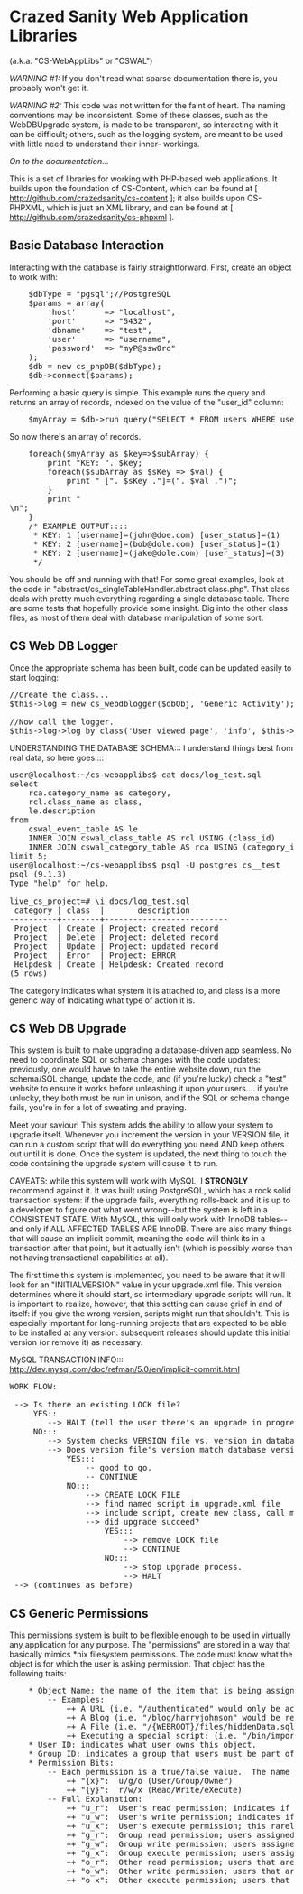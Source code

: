 Crazed Sanity Web Application Libraries 
========

(a.k.a. "CS-WebAppLibs" or "CSWAL")

_WARNING #1:_ If you don't read what sparse documentation there is, you probably won't 
get it.

_WARNING #2:_ This code was not written for the faint of heart. The naming conventions 
may be inconsistent. Some of these classes, such as the WebDBUpgrade system, is made 
to be transparent, so interacting with it can be difficult; others, such as the 
logging system, are meant to be used with little need to understand their inner-
workings. 

*On to the documentation...*

This is a set of libraries for working with PHP-based web applications.  It 
builds upon the foundation of CS-Content, which can be found at 
[ http://github.com/crazedsanity/cs-content ]; it also builds upon CS-PHPXML, 
which is just an XML library, and can be found at 
[ http://github.com/crazedsanity/cs-phpxml ].

Basic Database Interaction
--------

Interacting with the database is fairly straightforward.  First, create an 
object to work with:

<pre>
	$dbType = "pgsql";//PostgreSQL
	$params = array(
		'host'		=> "localhost",
		'port'		=> "5432",
		'dbname'	=> "test",
		'user'		=> "username",
		'password'	=> "myP@ssw0rd"
	);
	$db = new cs_phpDB($dbType);
	$db->connect($params);
</pre>

Performing a basic query is simple.  This example runs the query and returns an 
array of records, indexed on the value of the "user_id" column:

<pre>
	$myArray = $db->run_query("SELECT * FROM users WHERE user_status <> 0", "user_id");
</pre>

So now there's an array of records.

<pre>
	foreach($myArray as $key=>$subArray) {
		print "KEY: ". $key;
		foreach($subArray as $sKey => $val) {
			print " [". $sKey ."]=(". $val .")";
		}
		print "<br />\n";
	}
	/* EXAMPLE OUTPUT::::
	 * KEY: 1 [username]=(john@doe.com) [user_status]=(1)
	 * KEY: 2 [username]=(bob@dole.com) [user_status]=(1)
	 * KEY: 2 [username]=(jake@dole.com) [user_status]=(3)
	 */
</pre>

You should be off and running with that! For some great examples, look at the 
code in "abstract/cs_singleTableHandler.abstract.class.php".  That class deals 
with pretty much everything regarding a single database table.  There are some 
tests that hopefully provide some insight.  Dig into the other class files, as 
most of them deal with database manipulation of some sort. 

CS Web DB Logger
--------

Once the appropriate schema has been built, code can be updated easily to start 
logging:

<pre>
//Create the class...
$this->log = new cs_webdblogger($dbObj, 'Generic Activity');

//Now call the logger.
$this->log->log_by_class('User viewed page', 'info', $this->userId);
</pre>



UNDERSTANDING THE DATABASE SCHEMA:::
I understand things best from real data, so here goes::::

<pre>
user@localhost:~/cs-webapplibs$ cat docs/log_test.sql 
select 
	rca.category_name as category, 
	rcl.class_name as class, 
	le.description 
from 
	cswal_event_table AS le 
	INNER JOIN cswal_class_table AS rcl USING (class_id) 
	INNER JOIN cswal_category_table AS rca USING (category_id) 
limit 5;
user@localhost:~/cs-webapplibs$ psql -U postgres cs__test
psql (9.1.3)
Type "help" for help.

live_cs_project=# \i docs/log_test.sql
 category | class  |       description
----------+--------+--------------------------
 Project  | Create | Project: created record
 Project  | Delete | Project: deleted record
 Project  | Update | Project: updated record
 Project  | Error  | Project: ERROR
 Helpdesk | Create | Helpdesk: Created record
(5 rows)
</pre>

The category indicates what system it is attached to, and class is a more 
generic way of indicating what type of action it is. 



CS Web DB Upgrade
--------

This system is built to make upgrading a database-driven app seamless.  No need
to coordinate SQL or schema changes with the code updates: previously, one would 
have to take the entire website down, run the schema/SQL change, update the code, 
and (if you're lucky) check a "test" website to ensure it works before unleashing
it upon your users.... if you're unlucky, they both must be run in unison, and 
if the SQL or schema change fails, you're in for a lot of sweating and praying.

Meet your saviour!  This system adds the ability to allow your system to upgrade 
itself.  Whenever you increment the version in your VERSION file, it can run a 
custom script that will do everything you need AND keep others out until it is 
done.  Once the system is updated, the next thing to touch the code containing 
the upgrade system will cause it to run.

CAVEATS: while this system will work with MySQL, I **STRONGLY** recommend 
against it.  It was built using PostgreSQL, which has a rock solid transaction 
system: if the upgrade fails, everything rolls-back and it is up to a developer
to figure out what went wrong--but the system is left in a CONSISTENT STATE. 
With MySQL, this will only work with InnoDB tables--and only if ALL AFFECTED 
TABLES ARE InnoDB.  There are also many things that will cause an implicit 
commit, meaning the code will think its in a transaction after that point, but 
it actually isn't (which is possibly worse than not having transactional 
capabilities at all).

The first time this system is implemented, you need to be aware that it will 
look for an "INITIALVERSION" value in your upgrade.xml file.  This version 
determines where it should start, so intermediary upgrade scripts will run. It 
is important to realize, however, that this setting can cause grief in and of 
itself: if you give the wrong version, scripts might run that shouldn't.  This 
is especially important for long-running projects that are expected to be able 
to be installed at any version: subsequent releases should update this initial 
version (or remove it) as necessary.

MySQL TRANSACTION INFO::: http://dev.mysql.com/doc/refman/5.0/en/implicit-commit.html

<pre>
WORK FLOW:

 --> Is there an existing LOCK file?
	 YES::
	 	--> HALT (tell the user there's an upgrade in progress).
	 NO:::
	 	--> System checks VERSION file vs. version in database
	 	--> Does version file's version match database version?
	 		YES:::
	 			-- good to go. 
	 			-- CONTINUE
	 		NO:::
	 			--> CREATE LOCK FILE
	 			--> find named script in upgrade.xml file
	 			--> include script, create new class, call method (in upgrade.xml file)
	 			--> did upgrade succeed?
	 				YES:::
	 					--> remove LOCK file
	 					--> CONTINUE
	 				NO:::
	 					--> stop upgrade process.
	 					--> HALT
 --> (continues as before)
</pre>


CS Generic Permissions 
--------

This permissions system is built to be flexible enough to be used in virtually any application for any purpose.  The "permissions" are stored in a way that basically mimics *nix filesystem permissions.  The code must know what the object is for which the user is asking permission.  That object has the following traits:
<pre>
	* Object Name: the name of the item that is being assigned permissions.
		-- Examples:
			++ A URL (i.e. "/authenticated" would only be accessible to the owner + group members)
			++ A Blog (i.e. "/blog/harryjohnson" would be readable to everyone, but only writeable by user "harryjohnson")
			++ A File (i.e. "/{WEBROOT}/files/hiddenData.sqlite" might only be allowed access by a certain user)
			++ Executing a special script: (i.e. "/bin/importFiles.pl", run script using a web interface)
	* User ID: indicates what user owns this object.
	* Group ID: indicates a group that users must be part of (if not owner) to be assigned these permissions
	* Permission Bits:
		-- Each permission is a true/false value.  The name is in the form "{x}_{y}"
			++ "{x}":  u/g/o (User/Group/Owner)
			++ "{y}":  r/w/x (Read/Write/eXecute)
		-- Full Explanation:
			++ "u_r":  User's read permission; indicates if the owner can "read" (view) it.
			++ "u_w":  User's write permission; indicates if the owner can write (create/update) the object.
			++ "u_x":  User's execute permission; this rarely applies, and usage would vary greatly depending upon the object & associated code.
			++ "g_r":  Group read permission; users assigned to the associated group can/cannot "read" (view) it.
			++ "g_w":  Group write permission; users assigned to the associated group can/cannot write (create/update) the object.
			++ "g_x":  Group execute permission; users assigned to the associated group are bound by this value (usage depends on code).
			++ "o_r":  Other read permission; users that are not owners or members of the group can/cannot "read" (view) it
			++ "o_w":  Other write permission; users that are not owners or members of the group can/cannot write (create/update) the object.
			++ "o_x":  Other execute permission; users that are... you get the idea.
</pre>

